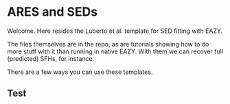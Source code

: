 # ARES and SEDs

Welcome. Here resides the Luberto et al. template for SED fitting with EAZY.

The files themselves are in the repo, as are tutorials showing how to do more stuff with it than running in native EAZY. With them we can recover full (predicted) SFHs, for instance.

There are a few ways you can use these templates.

## Test
